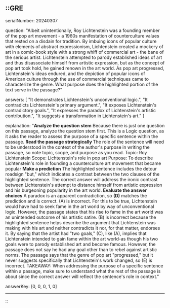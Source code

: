 ::GRE
---

serialNumber: 20240307

question: "Albeit unintentionally, Roy Lichtenstein was a founding member of the pop art movement - a 1960s manifestation of counterculture values that rested on a disdain for tradition. By imbuing icons of popular culture with elements of abstract expressionism, Lichtenstein created a mockery of art in a comic-book style with a strong whiff of commercial art - the bane of the serious artist. Lichtenstein attempted to parody established ideas of art and thus disassociate himself from artistic expression, but as the concept of pop art took hold, he gained renown in the art world. As pop art progressed, Lichtenstein's ideas endured, and the depiction of popular icons of American culture through the use of commercial techniques came to characterize the genre. What purpose does the highlighted portion of the text serve in the passage?"

answers: [
  "It demonstrates Lichtenstein's unconventional logic.",
  "It contradicts Lichtenstein's primary argument.",
  "It exposes Lichtenstein's contradictory goals.",
  "It expresses the paradox of Lichtenstein's artistic contribution.",
  "It suggests a transformation in Lichtenstein's art."
]

explanation: "<strong>Analyze the question stem</strong> Because there is just one question on this passage, analyze the question stem first. This is a Logic question, as it asks the reader to assess the purpose of a specific sentence within the passage. <strong>Read the passage strategically </strong> The role of the sentence will need to be understood in the context of the author's purpose in writing the passage, so note topic, scope, and purpose as you read. Topic: Roy Lichtenstein Scope: Lichtenstein's role in pop art Purpose: To describe Lichtenstein's role in founding a counterculture art movement that became popular <strong>Make a prediction</strong> The highlighted sentence includes the detour roadsign \"but,\" which indicates a contrast between the two clauses of the highlighted sentence. The correct answer will address the ironic contrast between Lichtenstein's attempt to distance himself from artistic expression and his burgeoning popularity in the art world. <strong>Evaluate the answer choices</strong> A paradox is an apparent contradiction, so <strong>(D)</strong> matches the prediction and is correct. (A) is incorrect. For this to be true, Lichtenstein would have had to seek fame in the art world by way of unconventional logic. However, the passage states that his rise to fame in the art world was an unintended outcome of his artistic satire. (B) is incorrect because the highlighted sentence helps describe the argument that Lichtenstein was making with his art and neither contradicts it nor, for that matter, endorses it. By saying that the artist had \"two goals,\" (C), like (A), implies that Lichtenstein intended to gain fame within the art world-as though his two goals were to parody established art and become famous. However, the passage does not say he had any goal other than to rebel against artistic norms. The passage says that the genre of pop art \"progressed,\" but it never suggests specifically that Lichtenstein's work changed, so (E) is incorrect. TAKEAWAY: When addressing the purpose of a specific sentence within a passage, make sure to understand what the rest of the passage is about since the correct answer will reflect the sentence's role in context."

answerKey: [0, 0, 0, 1, 0]

---
::